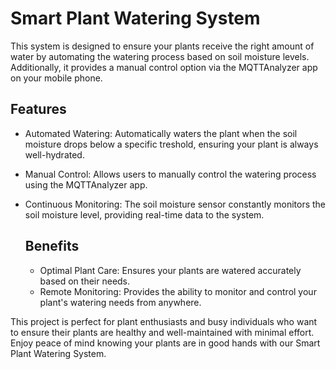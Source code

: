 # Smart Plant Watering System
This system is designed to ensure your plants receive the right amount of water by automating the watering process based on soil moisture levels. Additionally, it provides a manual control option via the MQTTAnalyzer app on your mobile phone.

## Features
- Automated Watering: Automatically waters the plant when the soil moisture drops below a specific treshold, ensuring your plant is always well-hydrated.
- Manual Control: Allows users to manually control the watering process using the MQTTAnalyzer app.
- Continuous Monitoring: The soil moisture sensor constantly monitors the soil moisture level, providing real-time data to the system.

  ## Benefits
  - Optimal Plant Care: Ensures your plants are watered accurately based on their needs.
  - Remote Monitoring: Provides the ability to monitor and control your plant's watering needs from anywhere.
 
This project is perfect for plant enthusiasts and busy individuals who want to ensure their plants are healthy and well-maintained with minimal effort. Enjoy peace of mind knowing your plants are in good hands with our Smart Plant Watering System.
